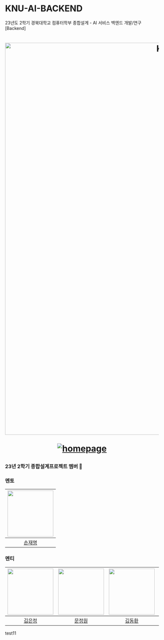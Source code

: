 # KNU-AI-BACKEND
23년도 2학기 경북대학교 컴퓨터학부 종합설계 - AI 서비스 백엔드 개발/연구 [Backend]

<div align="center">

<h1>

<a href="https://www.knu.ac.kr/wbbs/wbbs/main/main.action">
 
<img width="1280" alt="KNU LOGO - rectangle" src="https://ipc.knu.ac.kr/theme/basic/img/logo_knu.png">

</a>

<a href="https://www.knu.ac.kr/wbbs/wbbs/main/main.action">

![homepage](https://img.shields.io/badge/homepage-www.knu.ac.kr-red?style=flat-square)

</a>

</h1>

</div>


<summary>

<h3>
23년 2학기 종합설계프로젝트 멤버 🛫
</h3>

</summary>

### 멘토 

| <img src="https://avatars.githubusercontent.com/u/64263207?v=4" width="150px" /> |
| :------------------------------------------------------------------------------: |
|                      [손재명](https://github.com/JaeMyeongSon)                      |

### 멘티 

| <img src="https://avatars.githubusercontent.com/u/94179998?v=4" width="150px" /> | <img src="https://avatars.githubusercontent.com/u/72001106?v=4" width="150px" /> | <img src="https://avatars.githubusercontent.com/u/23000498?v=4" width="150px" /> | <img src="https://avatars.githubusercontent.com/u/63745627?v=4" width="150px" /> |
| :------------------------------------------------------------------------------: | :------------------------------------------------------------------------------: | :------------------------------------------------------------------------------: | :------------------------------------------------------------------------------: |
|                      [김은정](https://github.com/ezzkimm)                      |                      [문정원](https://github.com/gaarden)                      |                      [김동환](https://github.com/gidskql6671)                      |                      [오영선](https://github.com/oyoungsun)                      |

test11